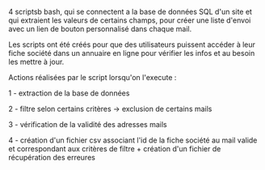4 scriptsb bash, qui se connectent a la base de données SQL d'un site et qui extraient les valeurs de certains champs, pour créer une liste d'envoi avec un lien de bouton personnalisé dans chaque mail.

Les scripts ont été créés pour que des utilisateurs puissent accéder à leur fiche société dans un annuaire en ligne pour vérifier les infos et au besoin les mettre à jour.

Actions réalisées par le script lorsqu'on l'execute : 

1 - extraction de la base de données

2 - filtre selon certains critères -> exclusion de certains mails

3 - vérification de la validité des adresses mails

4 - création d'un fichier csv associant l'id de la fiche société au mail valide et correspondant aux critères de filtre + création d'un fichier de récupération des erreures
